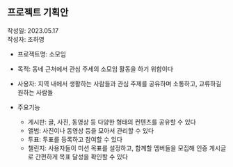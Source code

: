## 프로젝트 기획안

작성일: 2023.05.17  
작성자: 조하영

- 프로젝트명: 소모임


- 목적: 동네 근처에서 관심 주세의 소모임 활동을 하기 위함이다


- 사용자: 지역 내에서 생활하는 사람들과 관심 주제를 공유하며 소통하고, 교류하길 원하는 사람들


- 주요기능
  - 게시판: 글, 사진, 동영상 등 다양한 형태의 컨텐츠를 공유할 수 있다
  - 앨범: 사진이나 동영상 등을 모아서 관리할 수 있다
  - 투표: 투표를 등록하고 참여할 수 있다
  - 챌린지: 사용자들이 미션 목표를 설정하고, 함께할 멤버들을 모집해 인증 게시글로 간편하게 목표 달성을 확인할 수 있다
